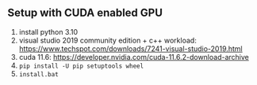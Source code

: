 ## Setup with CUDA enabled GPU

1. install python 3.10
2. visual studio 2019 community edition + c++ workload: https://www.techspot.com/downloads/7241-visual-studio-2019.html
3. cuda 11.6: https://developer.nvidia.com/cuda-11.6.2-download-archive
4. `pip install -U pip setuptools wheel`
5. `install.bat`
